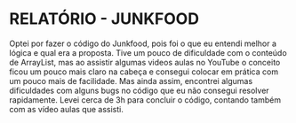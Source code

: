 # RELATÓRIO - JUNKFOOD
Optei por fazer o código do Junkfood, pois foi o que eu entendi melhor a lógica e qual era a proposta. Tive um pouco de dificuldade com o conteúdo de ArrayList, mas ao assistir algumas videos aulas no YouTube o conceito ficou um pouco mais claro na cabeça e consegui colocar em prática com um pouco mais de facilidade. Mas ainda assim, encontrei algumas dificuldades com alguns bugs no código que eu não consegui resolver rapidamente. 
Levei cerca de 3h para concluir o código, contando também com as vídeo aulas que assisti. 

